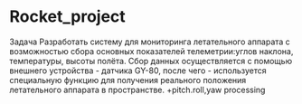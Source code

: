 # Rocket_project
Задача
  Разработать систему для мониторинга летательного аппарата с возможностью сбора основных показателей телеметрии:углов наклона, температуры, высоты полёта. Сбор данных осуществляется с помощью внешнего устройства - датчика GY-80, после чего - используется специальную функцию для получения реального положения летательного аппарата в пространстве.
+pitch.roll,yaw processing
